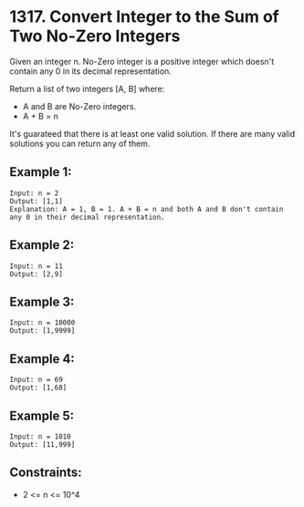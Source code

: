 # 1317. Convert Integer to the Sum of Two No-Zero Integers

Given an integer n. No-Zero integer is a positive integer which doesn't contain any 0 in its decimal representation.

Return a list of two integers [A, B] where:

* A and B are No-Zero integers.
* A + B = n

It's guarateed that there is at least one valid solution. If there are many valid solutions you can return any of them.

## Example 1:

```
Input: n = 2
Output: [1,1]
Explanation: A = 1, B = 1. A + B = n and both A and B don't contain any 0 in their decimal representation.
```

## Example 2:

```
Input: n = 11
Output: [2,9]
```

## Example 3:

```
Input: n = 10000
Output: [1,9999]
```

## Example 4:

```
Input: n = 69
Output: [1,68]
```

## Example 5:

```
Input: n = 1010
Output: [11,999]
``` 

## Constraints:

* 2 <= n <= 10^4